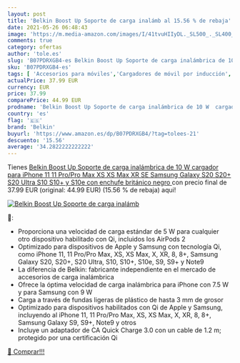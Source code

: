 ```yaml
---
layout: post
title: 'Belkin Boost Up Soporte de carga inalámb al 15.56 % de rebaja'
date: 2021-05-26 06:48:43
image: 'https://m.media-amazon.com/images/I/41tvuHIIyDL._SL500_._SL400_.jpg'
comments: true
category: ofertas
author: 'tole.es'
slug: 'B07PDRXGB4-es Belkin Boost Up Soporte de carga inalámbrica de 10 W...'
sku: 'B07PDRXGB4-es'
tags: [ 'Accesorios para móviles','Cargadores de móvil por inducción','Cargadores para móviles','Comunicación móvil y accesorios','Electrónica','belkin','iphone', ]
actualPrice: 37.99 EUR
currency: EUR
price: 37.99
comparePrice: 44.99 EUR
prodname: 'Belkin Boost Up Soporte de carga inalámbrica de 10 W  cargador para iPhone 11  11 Pro/Pro Max  XS  XS Max  XR  SE  Samsung Galaxy S20  S20+  S20 Ultra  S10  S10+ y S10e  con enchufe británico  negro '
country: 'es'
flag: '🇪🇸'
brand: 'Belkin'
buyurl: 'https://www.amazon.es/dp/B07PDRXGB4/?tag=tolees-21'
descuento: '15.56'
average: '34.2822222222222'
---
```


Tienes [Belkin Boost Up Soporte de carga inalámbrica de 10 W  cargador para iPhone 11  11 Pro/Pro Max  XS  XS Max  XR  SE  Samsung Galaxy S20  S20+  S20 Ultra  S10  S10+ y S10e  con enchufe británico  negro ](https://www.amazon.es/dp/B07PDRXGB4/?tag=tolees-21) con precio final de  37.99 EUR (original: 44.99 EUR) (15.56 %  de rebaja) aqui!

[![Belkin Boost Up Soporte de carga inalámb](https://m.media-amazon.com/images/I/41tvuHIIyDL._SL500_._SL400_.jpg)](https://www.amazon.es/dp/B07PDRXGB4/?tag=tolees-21)

🔎:

- Proporciona una velocidad de carga estándar de 5 W para cualquier otro dispositivo habilitado con Qi, incluidos los AirPods 2
- Optimizado para dispositivos de Apple y Samsung con tecnología Qi, como iPhone 11, 11 Pro/Pro Max, XS, XS Max, X, XR, 8, 8+, Samsung Galaxy S20, S20+, S20 Ultra, S10, S10+, S10e, S9, S9+ y Note9
- La diferencia de Belkin: fabricante independiente en el mercado de accesorios de carga inalámbrica
- Ofrece la óptima velocidad de carga inalámbrica para iPhone con 7.5 W y para Samsung con 9 W
- Carga a través de fundas ligeras de plástico de hasta 3 mm de grosor
- Optimizado para dispositivos habilitados con Qi de Apple y Samsung, incluyendo al iPhone 11, 11 Pro/Pro Max, XS, XS Max, X, XR, 8, 8+, Samsung Galaxy S9, S9+, Note9 y otros
- Incluye un adaptador de CA Quick Charge 3.0 con un cable de 1.2 m; protegido por una certificación Qi

[🛒 Comprar!!!](https://www.amazon.es/dp/B07PDRXGB4/?tag=tolees-21)
